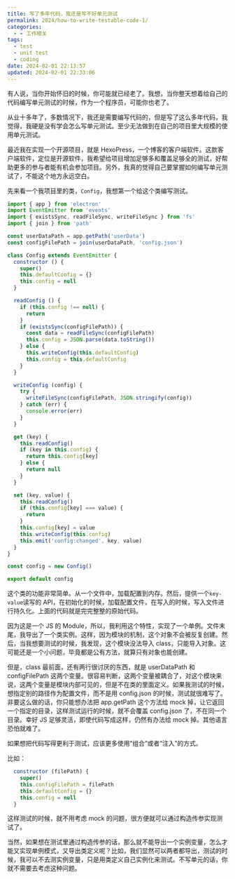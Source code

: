 ```yaml
---
title: 写了多年代码，我还是写不好单元测试
permalink: 2024/how-to-write-testable-code-1/
categories:
  - - 工作相关
tags:
  - test
  - unit test
  - coding
date: 2024-02-01 22:13:57
updated: 2024-02-01 22:33:06
---
```

有人说，当你开始怀旧的时候，你可能就已经老了。我想，当你整天想着给自己的代码编写单元测试的时候，作为一个程序员，可能你也老了。

从业十多年了，多数情况下，我还是需要编写代码的，但是写了这么多年代码，我觉得，我硬是没有学会怎么写单元测试。至少无法做到在自己的项目里大规模的使用单元测试。

<!--more-->

最近我在实现一个开源项目，就是 HexoPress，一个博客的客户端软件。这款客户端软件，定位是开源软件，我希望给项目增加足够多和覆盖足够全的测试，好帮助更多的参与者能有机会参加项目。另外，我真的觉得自己要掌握如何编写单元测试了，不能这个地方永远空白。

先来看一个我项目里的类，`Config`，我想第一个给这个类编写测试。

```js
import { app } from 'electron'
import EventEmitter from 'events'
import { existsSync, readFileSync, writeFileSync } from 'fs'
import { join } from 'path'

const userDataPath = app.getPath('userData')
const configFilePath = join(userDataPath, 'config.json')

class Config extends EventEmitter {
  constructor () {
    super()
    this.defaultConfig = {}
    this.config = null
  }

  readConfig () {
    if (this.config !== null) {
      return
    }
    if (existsSync(configFilePath)) {
      const data = readFileSync(configFilePath)
      this.config = JSON.parse(data.toString())
    } else {
      this.writeConfig(this.defaultConfig)
      this.config = this.defaultConfig
    }
  }

  writeConfig (config) {
    try {
      writeFileSync(configFilePath, JSON.stringify(config))
    } catch (err) {
      console.error(err)
    }
  }

  get (key) {
    this.readConfig()
    if (key in this.config) {
      return this.config[key]
    } else {
      return null
    }
  }

  set (key, value) {
    this.readConfig()
    if (this.config[key] === value) {
      return
    }
    this.config[key] = value
    this.writeConfig(this.config)
    this.emit('config:changed', key, value)
  }
}

const config = new Config()

export default config
```

这个类的功能非常简单。从一个文件中，加载配置到内存。然后，提供一个`key-value`读写的 API，在初始化的时候，加载配置文件，在写入的时候，写入文件进行持久化。上面的代码就是完完整整的原始代码。

因为这是一个 JS 的 Module，所以，我利用这个特性，实现了一个单例。文件末尾，我导出了一个类实例。这样，因为模块的机制，这个对象不会被反复创建。然后，当我想要测试的时候，我发现，这个模块没法导入 class，只能导入对象。这可能还是一个小问题，毕竟都是公有方法，就算只有对象也能创建。

但是，class 最前面，还有两行很讨厌的东西，就是 userDataPath 和 configFilePath 这两个变量。很容易判断，这两个变量被耦合了，对这个模块来说，这两个变量是模块内部可见的，但是不在类的里面定义。如果我测试的时候，想指定别的路径作为配置文件，而不是用 config.json 的时候，测试就很难写了。非要这么做的话，你只能想办法把 app.getPath 这个方法给 mock 掉，让它返回一个指定的目录，这样测试运行的时候，就不会覆盖 config.json 了，不在同一个目录。幸好 JS 足够灵活，即使代码写成这样，仍然有办法给 mock 掉。其他语言恐怕就难了。

如果想把代码写得更利于测试，应该更多使用“组合”或者“注入”的方式。

比如：

```js
  constructor (filePath) {
    super()
    this.configFilePath = filePath
    this.defaultConfig = {}
    this.config = null
  }
```

这样测试的时候，就不用考虑 mock 的问题，很方便就可以通过构造传参实现测试了。

当然，如果想在测试里通过构造传参的话，那么就不能导出一个实例变量，怎么才能又实现单例模式，又导出类定义呢？比如，我们显然可以两者都导出，测试的时候，我可以不去测实例变量，只是用类定义自己实例化来测试。不写单元的话，你就不需要去考虑这种问题。

